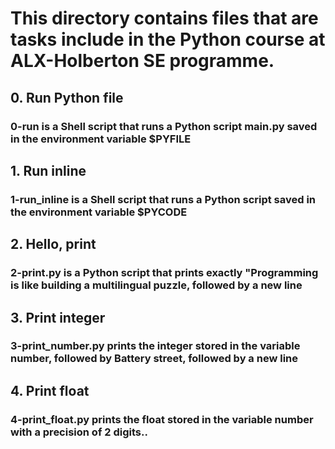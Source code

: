 # This directory contains files that are tasks include in the Python course at ALX-Holberton SE programme.

## 0. Run Python file

### 0-run is a Shell script that runs a Python script __main.py__ saved in the environment variable $PYFILE

## 1. Run inline

### 1-run_inline is a Shell script that runs a Python script saved in the environment variable $PYCODE

## 2. Hello, print

### 2-print.py is a Python script that prints exactly "Programming is like building a multilingual puzzle, followed by a new line

## 3. Print integer

### 3-print_number.py prints the integer stored in the variable number, followed by Battery street, followed by a new line

## 4. Print float

### 4-print_float.py prints the float stored in the variable number with a precision of 2 digits..
